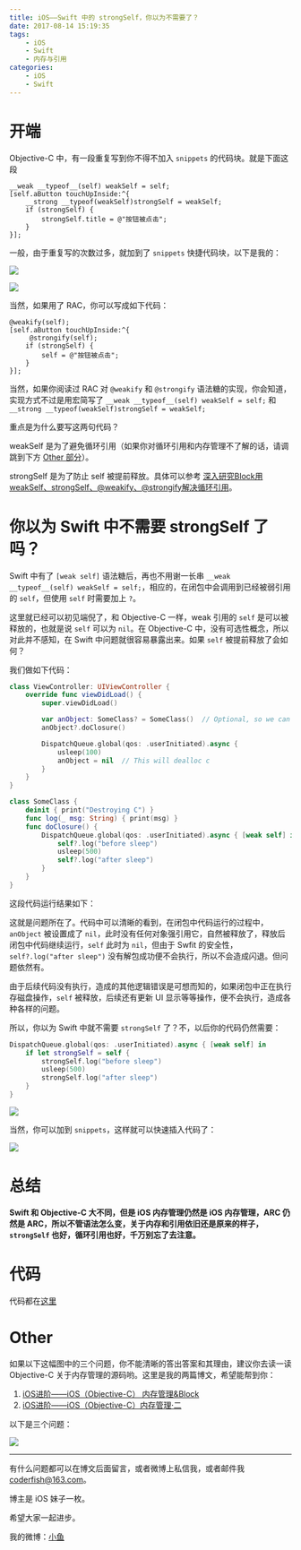 ```yaml
---
title: iOS——Swift 中的 strongSelf，你以为不需要了？
date: 2017-08-14 15:19:35
tags:
	- iOS
	- Swift
	- 内存与引用
categories:
	- iOS
	- Swift
---
```


# 开端

Objective-C 中，有一段重复写到你不得不加入 `snippets` 的代码块。就是下面这段

```objc
__weak __typeof__(self) weakSelf = self;
[self.aButton touchUpInside:^{
    __strong __typeof(weakSelf)strongSelf = weakSelf;
    if (strongSelf) {
        strongSelf.title = @"按钮被点击";
    }
}];
```

一般，由于重复写的次数过多，就加到了 `snippets` 快捷代码块，以下是我的：

<!-- More -->

![](https://raw.githubusercontent.com/summertian4/Images/master/blog/blog_swift-strongself-01.png)

![](https://raw.githubusercontent.com/summertian4/Images/master/blog/blog_swift-strongself-02.png)

当然，如果用了 RAC，你可以写成如下代码：

```objc
@weakify(self);
[self.aButton touchUpInside:^{
	 @strongify(self);
    if (strongSelf) {
        self = @"按钮被点击";
    }
}];
```

当然，如果你阅读过 RAC 对 `@weakify` 和 `@strongify` 语法糖的实现，你会知道，实现方式不过是用宏简写了 `__weak __typeof__(self) weakSelf = self;` 和 `__strong __typeof(weakSelf)strongSelf = weakSelf;`

重点是为什么要写这两句代码？

weakSelf 是为了避免循环引用（如果你对循环引用和内存管理不了解的话，请调跳到下方 [Other 部分](#Other)）。

strongSelf 是为了防止 self 被提前释放。具体可以参考 [深入研究Block用weakSelf、strongSelf、@weakify、@strongify解决循环引用](http://www.jianshu.com/p/701da54bd78c)。

# 你以为 Swift 中不需要 strongSelf 了吗？

Swift 中有了 `[weak self]` 语法糖后，再也不用谢一长串 `__weak __typeof__(self) weakSelf = self;`，相应的，在闭包中会调用到已经被弱引用的 `self`，但使用 `self` 时需要加上 `?`。

这里就已经可以初见端倪了，和 Objective-C 一样，weak 引用的 `self` 是可以被释放的，也就是说 `self` 可以为 `nil`。在 Objective-C 中，没有可选性概念，所以对此并不感知，在 Swift 中问题就很容易暴露出来。如果 `self` 被提前释放了会如何？

我们做如下代码：

```swift
class ViewController: UIViewController {
    override func viewDidLoad() {
        super.viewDidLoad()

        var anObject: SomeClass? = SomeClass()  // Optional, so we can set it to nil
        anObject?.doClosure()

        DispatchQueue.global(qos: .userInitiated).async {
            usleep(100)
            anObject = nil  // This will dealloc c
        }
    }
}

class SomeClass {
    deinit { print("Destroying C") }
    func log(_ msg: String) { print(msg) }
    func doClosure() {
        DispatchQueue.global(qos: .userInitiated).async { [weak self] in
            self?.log("before sleep")
            usleep(500)
            self?.log("after sleep")
        }
    }
}
```

这段代码运行结果如下：

这就是问题所在了。代码中可以清晰的看到，在闭包中代码运行的过程中，`anObject` 被设置成了 `nil`，此时没有任何对象强引用它，自然被释放了，释放后闭包中代码继续运行，`self` 此时为 `nil`，但由于 Swfit 的安全性，`self?.log("after sleep")` 没有解包成功便不会执行，所以不会造成闪退。但问题依然有。

由于后续代码没有执行，造成的其他逻辑错误是可想而知的，如果闭包中正在执行存磁盘操作，`self` 被释放，后续还有更新 UI 显示等等操作，便不会执行，造成各种各样的问题。

所以，你以为 Swift 中就不需要 `strongSelf` 了？不，以后你的代码仍然需要：

```swift
DispatchQueue.global(qos: .userInitiated).async { [weak self] in
    if let strongSelf = self {
        strongSelf.log("before sleep")
        usleep(500)
        strongSelf.log("after sleep")
    }
}
```

![](https://raw.githubusercontent.com/summertian4/Images/master/blog/blog_swift-strongself-05.png)

当然，你可以加到 `snippets`，这样就可以快速插入代码了：

![](https://raw.githubusercontent.com/summertian4/Images/master/blog/blog_swift-strongself-04.png)

# 总结

**Swift 和 Objective-C 大不同，但是 iOS 内存管理仍然是 iOS 内存管理，ARC 仍然是 ARC，所以不管语法怎么变，关于内存和引用依旧还是原来的样子，`strongSelf` 也好，循环引用也好，千万别忘了去注意。**

# 代码

代码都在[这里](https://github.com/summertian4/iOS-Swift/tree/master/StrongSelf)

# Other

如果以下这幅图中的三个问题，你不能清晰的答出答案和其理由，建议你去读一读 Objective-C 关于内存管理的源码哟。这里是我的两篇博文，希望能帮到你：

1. [iOS进阶——iOS（Objective-C） 内存管理&Block](http://zhoulingyu.com/2017/02/08/iOS%E8%BF%9B%E9%98%B6%E2%80%94%E2%80%94iOS-Memory-Block/)
2. [iOS进阶——iOS（Objective-C）内存管理·二](http://zhoulingyu.com/2017/02/15/Advanced-iOS-Study-objc-Memory-2/)

以下是三个问题：

![](https://raw.githubusercontent.com/summertian4/Images/master/blog/blog_swift-strongself-03.jpeg)

----

有什么问题都可以在博文后面留言，或者微博上私信我，或者邮件我 <coderfish@163.com>。

博主是 iOS 妹子一枚。

希望大家一起进步。

我的微博：[小鱼](http://weibo.com/coderfish/)

